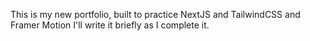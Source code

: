 This is my new portfolio, built to practice NextJS and TailwindCSS and Framer Motion
I'll write it briefly as I complete it.